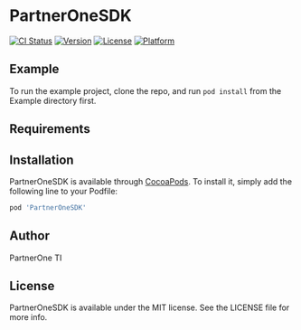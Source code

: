 # PartnerOneSDK

[![CI Status](https://img.shields.io/travis/ci-mobile-unicred/PartnerOneSDK.svg?style=flat)](https://travis-ci.org/ci-mobile-unicred/PartnerOneSDK)
[![Version](https://img.shields.io/cocoapods/v/PartnerOneSDK.svg?style=flat)](https://cocoapods.org/pods/PartnerOneSDK)
[![License](https://img.shields.io/cocoapods/l/PartnerOneSDK.svg?style=flat)](https://cocoapods.org/pods/PartnerOneSDK)
[![Platform](https://img.shields.io/cocoapods/p/PartnerOneSDK.svg?style=flat)](https://cocoapods.org/pods/PartnerOneSDK)

## Example

To run the example project, clone the repo, and run `pod install` from the Example directory first.

## Requirements

## Installation

PartnerOneSDK is available through [CocoaPods](https://cocoapods.org). To install
it, simply add the following line to your Podfile:

```ruby
pod 'PartnerOneSDK'
```

## Author

PartnerOne TI

## License

PartnerOneSDK is available under the MIT license. See the LICENSE file for more info.
